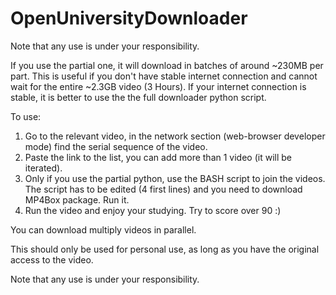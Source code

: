 # OpenUniversityDownloader


Note that any use is under your responsibility.


If you use the partial one, it will download in batches of around ~230MB per part. 
This is useful if you don't have stable internet connection and cannot wait for the entire ~2.3GB video  (3 Hours).
If your internet connection is stable, it is better to use the the full downloader python script.


To use:


1. Go to the relevant video, in the network section (web-browser developer mode) find the serial sequence of the video. 
2. Paste the link to the list, you can add more than 1 video (it will be iterated).
3. Only if you use the partial python, use the BASH script to join the videos. The script has to be edited (4 first lines) and you need to download MP4Box package. Run it. 
4. Run the video and enjoy your studying. Try to score over 90 :)  

You can download multiply videos in parallel. 


This should only be used for personal use, as long as you have the original access to the video. 

Note that any use is under your responsibility.
